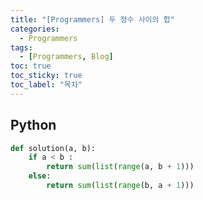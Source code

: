 ```yaml
---
title: "[Programmers] 두 정수 사이의 합"
categories:
  - Programmers
tags:
  - [Programmers, Blog]
toc: true
toc_sticky: true
toc_label: "목차"
---
```


## Python
~~~python
def solution(a, b):
    if a < b :
        return sum(list(range(a, b + 1)))
    else:
        return sum(list(range(b, a + 1)))
~~~
